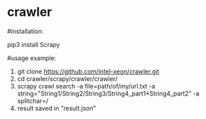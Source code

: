 # crawler

#installation:

pip3 install Scrapy

#usage example:

1. git clone https://github.com/intel-xeon/crawler.git
2. cd  crawler/scrapy/crawler/crawler/
3. scrapy  crawl search  -a file=path/of/my/url.txt -a string="String1/String2/String3/String4_part1\*String4_part2" -a splitchar=/ 
4. result saved in "result.json"
